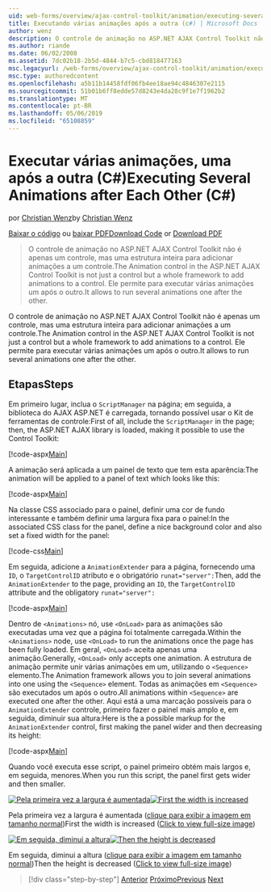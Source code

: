 ```yaml
---
uid: web-forms/overview/ajax-control-toolkit/animation/executing-several-animations-after-each-other-cs
title: Executando várias animações após a outra (c#) | Microsoft Docs
author: wenz
description: O controle de animação no ASP.NET AJAX Control Toolkit não é apenas um controle, mas uma estrutura inteira para adicionar animações a um controle. Ele permite para executar severa...
ms.author: riande
ms.date: 06/02/2008
ms.assetid: 7dc02b18-2b5d-4844-b7c5-cbd818477163
msc.legacyurl: /web-forms/overview/ajax-control-toolkit/animation/executing-several-animations-after-each-other-cs
msc.type: authoredcontent
ms.openlocfilehash: a5b11b14458fdf06fb4ee18ae94c4846307e2115
ms.sourcegitcommit: 51b01b6ff8edde57d8243e4da28c9f1e7f1962b2
ms.translationtype: MT
ms.contentlocale: pt-BR
ms.lasthandoff: 05/06/2019
ms.locfileid: "65108859"
---
```

# <a name="executing-several-animations-after-each-other-c"></a><span data-ttu-id="1803c-104">Executar várias animações, uma após a outra (C#)</span><span class="sxs-lookup"><span data-stu-id="1803c-104">Executing Several Animations after Each Other (C#)</span></span>

<span data-ttu-id="1803c-105">por [Christian Wenz](https://github.com/wenz)</span><span class="sxs-lookup"><span data-stu-id="1803c-105">by [Christian Wenz](https://github.com/wenz)</span></span>

<span data-ttu-id="1803c-106">[Baixar o código](http://download.microsoft.com/download/f/9/a/f9a26acd-8df4-4484-8a18-199e4598f411/Animation3.cs.zip) ou [baixar PDF](http://download.microsoft.com/download/6/7/1/6718d452-ff89-4d3f-a90e-c74ec2d636a3/animation3CS.pdf)</span><span class="sxs-lookup"><span data-stu-id="1803c-106">[Download Code](http://download.microsoft.com/download/f/9/a/f9a26acd-8df4-4484-8a18-199e4598f411/Animation3.cs.zip) or [Download PDF](http://download.microsoft.com/download/6/7/1/6718d452-ff89-4d3f-a90e-c74ec2d636a3/animation3CS.pdf)</span></span>

> <span data-ttu-id="1803c-107">O controle de animação no ASP.NET AJAX Control Toolkit não é apenas um controle, mas uma estrutura inteira para adicionar animações a um controle.</span><span class="sxs-lookup"><span data-stu-id="1803c-107">The Animation control in the ASP.NET AJAX Control Toolkit is not just a control but a whole framework to add animations to a control.</span></span> <span data-ttu-id="1803c-108">Ele permite para executar várias animações um após o outro.</span><span class="sxs-lookup"><span data-stu-id="1803c-108">It allows to run several animations one after the other.</span></span>

<span data-ttu-id="1803c-109">O controle de animação no ASP.NET AJAX Control Toolkit não é apenas um controle, mas uma estrutura inteira para adicionar animações a um controle.</span><span class="sxs-lookup"><span data-stu-id="1803c-109">The Animation control in the ASP.NET AJAX Control Toolkit is not just a control but a whole framework to add animations to a control.</span></span> <span data-ttu-id="1803c-110">Ele permite para executar várias animações um após o outro.</span><span class="sxs-lookup"><span data-stu-id="1803c-110">It allows to run several animations one after the other.</span></span>

## <a name="steps"></a><span data-ttu-id="1803c-111">Etapas</span><span class="sxs-lookup"><span data-stu-id="1803c-111">Steps</span></span>

<span data-ttu-id="1803c-112">Em primeiro lugar, inclua o `ScriptManager` na página; em seguida, a biblioteca do AJAX ASP.NET é carregada, tornando possível usar o Kit de ferramentas de controle:</span><span class="sxs-lookup"><span data-stu-id="1803c-112">First of all, include the `ScriptManager` in the page; then, the ASP.NET AJAX library is loaded, making it possible to use the Control Toolkit:</span></span>

[!code-aspx[Main](executing-several-animations-after-each-other-cs/samples/sample1.aspx)]

<span data-ttu-id="1803c-113">A animação será aplicada a um painel de texto que tem esta aparência:</span><span class="sxs-lookup"><span data-stu-id="1803c-113">The animation will be applied to a panel of text which looks like this:</span></span>

[!code-aspx[Main](executing-several-animations-after-each-other-cs/samples/sample2.aspx)]

<span data-ttu-id="1803c-114">Na classe CSS associado para o painel, definir uma cor de fundo interessante e também definir uma largura fixa para o painel:</span><span class="sxs-lookup"><span data-stu-id="1803c-114">In the associated CSS class for the panel, define a nice background color and also set a fixed width for the panel:</span></span>

[!code-css[Main](executing-several-animations-after-each-other-cs/samples/sample3.css)]

<span data-ttu-id="1803c-115">Em seguida, adicione a `AnimationExtender` para a página, fornecendo uma `ID`, o `TargetControlID` atributo e o obrigatório `runat="server":`</span><span class="sxs-lookup"><span data-stu-id="1803c-115">Then, add the `AnimationExtender` to the page, providing an `ID`, the `TargetControlID` attribute and the obligatory `runat="server":`</span></span>

[!code-aspx[Main](executing-several-animations-after-each-other-cs/samples/sample4.aspx)]

<span data-ttu-id="1803c-116">Dentro de `<Animations>` nó, use `<OnLoad>` para as animações são executadas uma vez que a página foi totalmente carregada.</span><span class="sxs-lookup"><span data-stu-id="1803c-116">Within the `<Animations>` node, use `<OnLoad>` to run the animations once the page has been fully loaded.</span></span> <span data-ttu-id="1803c-117">Em geral, `<OnLoad>` aceita apenas uma animação.</span><span class="sxs-lookup"><span data-stu-id="1803c-117">Generally, `<OnLoad>` only accepts one animation.</span></span> <span data-ttu-id="1803c-118">A estrutura de animação permite unir várias animações em um, utilizando o `<Sequence>` elemento.</span><span class="sxs-lookup"><span data-stu-id="1803c-118">The Animation framework allows you to join several animations into one using the `<Sequence>` element.</span></span> <span data-ttu-id="1803c-119">Todas as animações em `<Sequence>` são executados um após o outro.</span><span class="sxs-lookup"><span data-stu-id="1803c-119">All animations within `<Sequence>` are executed one after the other.</span></span> <span data-ttu-id="1803c-120">Aqui está a uma marcação possíveis para o `AnimationExtender` controle, primeiro fazer o painel mais amplo e, em seguida, diminuir sua altura:</span><span class="sxs-lookup"><span data-stu-id="1803c-120">Here is the a possible markup for the `AnimationExtender` control, first making the panel wider and then decreasing its height:</span></span>

[!code-aspx[Main](executing-several-animations-after-each-other-cs/samples/sample5.aspx)]

<span data-ttu-id="1803c-121">Quando você executa esse script, o painel primeiro obtém mais largos e, em seguida, menores.</span><span class="sxs-lookup"><span data-stu-id="1803c-121">When you run this script, the panel first gets wider and then smaller.</span></span>

<span data-ttu-id="1803c-122">[![Pela primeira vez a largura é aumentada](executing-several-animations-after-each-other-cs/_static/image2.png)](executing-several-animations-after-each-other-cs/_static/image1.png)</span><span class="sxs-lookup"><span data-stu-id="1803c-122">[![First the width is increased](executing-several-animations-after-each-other-cs/_static/image2.png)](executing-several-animations-after-each-other-cs/_static/image1.png)</span></span>

<span data-ttu-id="1803c-123">Pela primeira vez a largura é aumentada ([clique para exibir a imagem em tamanho normal](executing-several-animations-after-each-other-cs/_static/image3.png))</span><span class="sxs-lookup"><span data-stu-id="1803c-123">First the width is increased ([Click to view full-size image](executing-several-animations-after-each-other-cs/_static/image3.png))</span></span>

<span data-ttu-id="1803c-124">[![Em seguida, diminui a altura](executing-several-animations-after-each-other-cs/_static/image5.png)](executing-several-animations-after-each-other-cs/_static/image4.png)</span><span class="sxs-lookup"><span data-stu-id="1803c-124">[![Then the height is decreased](executing-several-animations-after-each-other-cs/_static/image5.png)](executing-several-animations-after-each-other-cs/_static/image4.png)</span></span>

<span data-ttu-id="1803c-125">Em seguida, diminui a altura ([clique para exibir a imagem em tamanho normal](executing-several-animations-after-each-other-cs/_static/image6.png))</span><span class="sxs-lookup"><span data-stu-id="1803c-125">Then the height is decreased ([Click to view full-size image](executing-several-animations-after-each-other-cs/_static/image6.png))</span></span>

> [!div class="step-by-step"]
> <span data-ttu-id="1803c-126">[Anterior](executing-several-animations-at-the-same-time-cs.md)
> [Próximo](animation-depending-on-a-condition-cs.md)</span><span class="sxs-lookup"><span data-stu-id="1803c-126">[Previous](executing-several-animations-at-the-same-time-cs.md)
[Next](animation-depending-on-a-condition-cs.md)</span></span>
